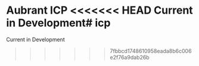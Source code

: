Aubrant ICP
<<<<<<< HEAD
Current in Development# icp
=======
Current in Development
>>>>>>> 7fbbcd1748610958eada8b6c006e2f76a9dab26b
